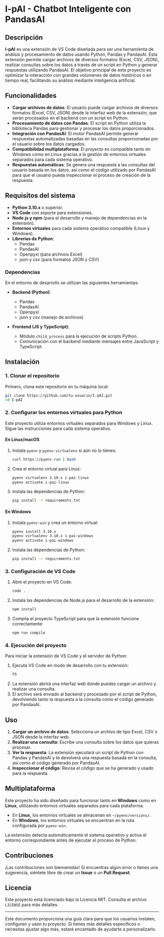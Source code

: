 # I-pAI - Chatbot Inteligente con PandasAI

## Descripción

**I-pAI** es una extensión de VS Code diseñada para ser una herramienta de análisis y procesamiento de datos usando Python, Pandas y PandasAI. Esta extensión permite cargar archivos de diversos formatos (Excel, CSV, JSON), realizar consultas sobre los datos a través de un script en Python y generar respuestas utilizando PandasAI. El objetivo principal de este proyecto es optimizar la interacción con grandes volúmenes de datos históricos o en tiempo real, facilitando su análisis mediante inteligencia artificial.

## Funcionalidades

- **Cargar archivos de datos**: El usuario puede cargar archivos de diversos formatos (Excel, CSV, JSON) desde la interfaz web de la extensión, que serán procesados en el backend con un script en Python.
- **Procesamiento de datos con Pandas**: El script en Python utiliza la biblioteca Pandas para gestionar y procesar los datos proporcionados.
- **Integración con PandasAI**: El motor PandasAI permite generar respuestas automatizadas basadas en las consultas proporcionadas por el usuario sobre los datos cargados.
- **Compatibilidad multiplataforma**: El proyecto es compatible tanto en Windows como en Linux gracias a la gestión de entornos virtuales separados para cada sistema operativo.
- **Respuestas automáticas**: Se genera una respuesta a las consultas del usuario basada en los datos, así como el código utilizado por PandasAI para que el usuario pueda inspeccionar el proceso de creación de la respuesta.

## Requisitos del sistema

- **Python 3.10.x** o superior.
- **VS Code** con soporte para extensiones.
- **Node.js y npm** (para el desarrollo y manejo de dependencias en la extensión).
- **Entornos virtuales** para cada sistema operativo compatible (Linux y Windows).
- **Librerías de Python**:
  - Pandas
  - PandasAI
  - Openpyxl (para archivos Excel)
  - json y csv (para formatos JSON y CSV)
  
### Dependencias

En el entorno de desarrollo se utilizan las siguientes herramientas:

- **Backend (Python)**:
  - Pandas
  - PandasAI
  - Openpyxl
  - json y csv (manejo de archivos)
  
- **Frontend (JS y TypeScript)**:
  - Módulo `child_process` para la ejecución de scripts Python.
  - Comunicación con el backend mediante mensajes entre JavaScript y TypeScript.

## Instalación

### 1. Clonar el repositorio

Primero, clona este repositorio en tu máquina local:

```bash
git clone https://github.com/tu-usuario/I-pAI.git
cd I-pAI
```

### 2. Configurar los entornos virtuales para Python

Este proyecto utiliza entornos virtuales separados para Windows y Linux. Sigue las instrucciones para cada sistema operativo.

#### En Linux/macOS

1. Instala `pyenv` y `pyenv-virtualenv` si aún no lo tienes:
   ```bash
   curl https://pyenv.run | bash
   ```
2. Crea el entorno virtual para Linux:
   ```bash
   pyenv virtualenv 3.10.x i-pai-linux
   pyenv activate i-pai-linux
   ```
3. Instala las dependencias de Python:
   ```bash
   pip install -r requirements.txt
   ```

#### En Windows

1. Instala `pyenv-win` y crea un entorno virtual:
   ```bash
   pyenv install 3.10.x
   pyenv virtualenv 3.10.x i-pai-windows
   pyenv activate i-pai-windows
   ```
2. Instala las dependencias de Python:
   ```bash
   pip install -r requirements.txt
   ```

### 3. Configuración de VS Code

1. Abre el proyecto en VS Code:
   ```bash
   code .
   ```

2. Instala las dependencias de Node.js para el desarrollo de la extensión:
   ```bash
   npm install
   ```

3. Compila el proyecto TypeScript para que la extensión funcione correctamente:
   ```bash
   npm run compile
   ```

### 4. Ejecución del proyecto

Para iniciar la extensión de VS Code y el servidor de Python:

1. Ejecuta VS Code en modo de desarrollo con tu extensión:
   ```bash
   F5
   ```
2. La extensión abrirá una interfaz web donde puedes cargar un archivo y realizar una consulta.
3. El archivo será enviado al backend y procesado por el script de Python, devolviendo tanto la respuesta a la consulta como el código generado por PandasAI.

## Uso

1. **Cargar un archivo de datos**: Selecciona un archivo de tipo Excel, CSV o JSON desde la interfaz web.
2. **Realizar una consulta**: Escribe una consulta sobre los datos que quieras procesar.
3. **Ver la respuesta**: La extensión ejecutará un script de Python con Pandas y PandasAI y te devolverá una respuesta basada en la consulta, así como el código generado por PandasAI.
4. **Inspeccionar el código**: Revisa el código que se ha generado y usado para la respuesta.

## Multiplataforma

Este proyecto ha sido diseñado para funcionar tanto en **Windows** como en **Linux**, utilizando entornos virtuales separados para cada plataforma.

- En **Linux**, los entornos virtuales se almacenan en `~/pyenv/versions/`.
- En **Windows**, los entornos virtuales se encuentran en la ruta configurada por `pyenv-win`.

La extensión detecta automáticamente el sistema operativo y activa el entorno correspondiente antes de ejecutar el proceso de Python.

## Contribuciones

¡Las contribuciones son bienvenidas! Si encuentras algún error o tienes una sugerencia, siéntete libre de crear un **Issue** o un **Pull Request**.

## Licencia

Este proyecto está licenciado bajo la Licencia MIT. Consulta el archivo `LICENSE` para más detalles.

---

Este documento proporciona una guía clara para que los usuarios instalen, configuren y usen tu proyecto. Si tienes más detalles específicos o necesitas ajustar algo más, estaré encantado de ayudarte a personalizarlo.
